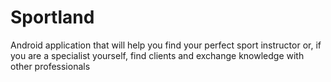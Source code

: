# Sportland

Android application that will help you find your perfect sport instructor or, if you are a specialist yourself, find clients and exchange knowledge with other professionals
